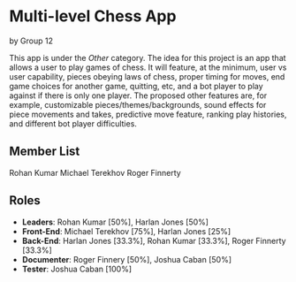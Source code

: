 # Multi-level Chess App
by Group 12

This app is under the *Other* category. The idea for this project is an app that allows a user to play games of chess. It will feature, at the minimum, user vs user capability, pieces obeying laws of chess, proper timing for moves, end game choices for another game, quitting, etc, and a bot player to play against if there is only one player. The proposed other features are, for example, customizable pieces/themes/backgrounds, sound effects for piece movements and takes, predictive move feature, ranking play histories, and different bot player difficulties.

## Member List

Rohan Kumar
Michael Terekhov
Roger Finnerty 

## Roles
- **Leaders**: Rohan Kumar [50%], Harlan Jones [50%]
- **Front-End**: Michael Terekhov [75%], Harlan Jones [25%]
- **Back-End**: Harlan Jones [33.3%], Rohan Kumar [33.3%], Roger Finnerty [33.3%]
- **Documenter**: Roger Finnery [50%], Joshua Caban [50%]
- **Tester**: Joshua Caban [100%]


